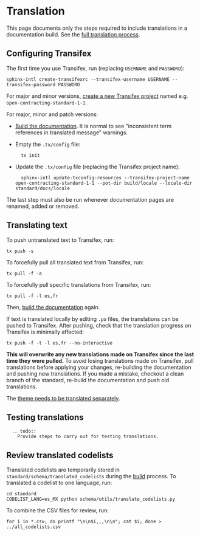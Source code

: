 # Translation

This page documents only the steps required to include translations in a documentation build. See the [full translation process](../translation).

## Configuring Transifex

The first time you use Transifex, run (replacing `USERNAME` and `PASSWORD`):

```shell
sphinx-intl create-transifexrc --transifex-username USERNAME --transifex-password PASSWORD
```

For major and minor versions, [create a new Transifex project](https://www.transifex.com/OpenDataServices/) named e.g. `open-contracting-standard-1-1`.

For major, minor and patch versions:

* [Build the documentation](build). It is normal to see "inconsistent term references in translated message" warnings.
* Empty the `.tx/config` file:

        tx init

* Update the `.tx/config` file (replacing the Transifex project name):

        sphinx-intl update-txconfig-resources --transifex-project-name open-contracting-standard-1-1 --pot-dir build/locale --locale-dir standard/docs/locale

The last step must also be run whenever documentation pages are renamed, added or removed.

## Translating text

To push untranslated text to Transifex, run:

```shell
tx push -s
```

To forcefully pull all translated text from Transifex, run:

```shell
tx pull -f -a
```

To forcefully pull specific translations from Transifex, run:

```shell
tx pull -f -l es,fr
```

Then, [build the documentation](build) again.

If text is translated locally by editing `.po` files, the translations can be pushed to Transifex. After pushing, check that the translation progress on Transifex is minimally affected:

```shell
tx push -f -t -l es,fr --no-interactive
```

**This will overwrite any new translations made on Transifex since the last time they were pulled.** To avoid losing translations made on Transifex, pull translations before applying your changes, re-building the documentation and pushing new translations. If you made a mistake, checkout a clean branch of the standard, re-build the documentation and push old translations.

The [theme needs to be translated separately](https://github.com/open-contracting/standard_theme#translations).

## Testing translations

```eval_rst
  .. todo::
    Provide steps to carry out for testing translations.
```

## Review translated codelists

Translated codelists are temporarily stored in `standard/schema/translated_codelists` during the [build](build) process. To translated a codelist to one language, run:

```shell
cd standard
CODELIST_LANG=es_MX python schema/utils/translate_codelists.py
```

To combine the CSV files for review, run:

```shell
for i in *.csv; do printf "\n\n$i,,,\n\n"; cat $i; done > ../all_codelists.csv
```
